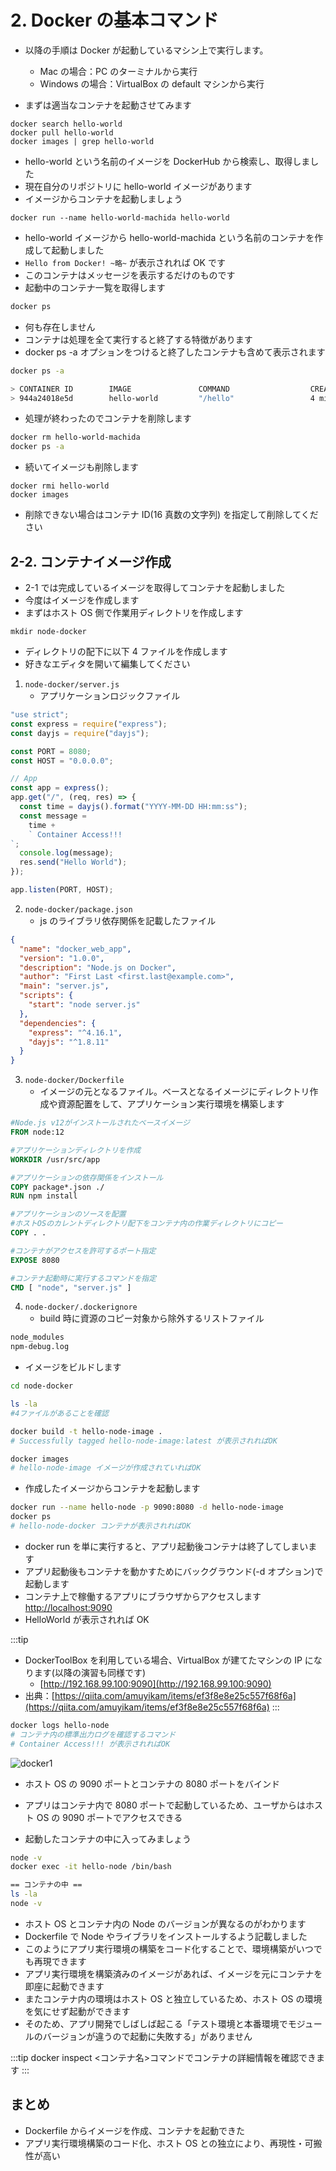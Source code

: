 # 2. Docker の基本コマンド

- 以降の手順は Docker が起動しているマシン上で実行します。

  - Mac の場合：PC のターミナルから実行
  - Windows の場合：VirtualBox の default マシンから実行

- まずは適当なコンテナを起動させてみます

```
docker search hello-world
docker pull hello-world
docker images | grep hello-world
```

- hello-world という名前のイメージを DockerHub から検索し、取得しました
- 現在自分のリポジトリに hello-world イメージがあります
- イメージからコンテナを起動しましょう

```
docker run --name hello-world-machida hello-world
```

- hello-world イメージから hello-world-machida という名前のコンテナを作成して起動しました
- `Hello from Docker! ~略~` が表示されれば OK です
- このコンテナはメッセージを表示するだけのものです
- 起動中のコンテナ一覧を取得します

```sh
docker ps
```

- 何も存在しません
- コンテナは処理を全て実行すると終了する特徴があります
- docker ps -a オプションをつけると終了したコンテナも含めて表示されます

```sh
docker ps -a

> CONTAINER ID        IMAGE               COMMAND                  CREATED             STATUS                        PORTS                NAMES
> 944a24018e5d        hello-world         "/hello"                 4 minutes ago       Exited (0) 4 minutes ago                           hello-world-machida
```

- 処理が終わったのでコンテナを削除します

```sh
docker rm hello-world-machida
docker ps -a
```

- 続いてイメージも削除します

```
docker rmi hello-world
docker images
```

- 削除できない場合はコンテナ ID(16 真数の文字列) を指定して削除してください

## 2-2. コンテナイメージ作成

- 2-1 では完成しているイメージを取得してコンテナを起動しました
- 今度はイメージを作成します
- まずはホスト OS 側で作業用ディレクトリを作成します

```
mkdir node-docker
```

- ディレクトリの配下に以下 4 ファイルを作成します
- 好きなエディタを開いて編集してください

1. `node-docker/server.js`
   - アプリケーションロジックファイル

```jsx
"use strict";
const express = require("express");
const dayjs = require("dayjs");

const PORT = 8080;
const HOST = "0.0.0.0";

// App
const app = express();
app.get("/", (req, res) => {
  const time = dayjs().format("YYYY-MM-DD HH:mm:ss");
  const message =
    time +
    ` Container Access!!!
`;
  console.log(message);
  res.send("Hello World");
});

app.listen(PORT, HOST);
```

2. `node-docker/package.json`
   - js のライブラリ依存関係を記載したファイル

```json
{
  "name": "docker_web_app",
  "version": "1.0.0",
  "description": "Node.js on Docker",
  "author": "First Last <first.last@example.com>",
  "main": "server.js",
  "scripts": {
    "start": "node server.js"
  },
  "dependencies": {
    "express": "^4.16.1",
    "dayjs": "^1.8.11"
  }
}
```

3. `node-docker/Dockerfile`
   - イメージの元となるファイル。ベースとなるイメージにディレクトリ作成や資源配置をして、アプリケーション実行環境を構築します

```dockerfile
#Node.js v12がインストールされたベースイメージ
FROM node:12

#アプリケーションディレクトリを作成
WORKDIR /usr/src/app

#アプリケーションの依存関係をインストール
COPY package*.json ./
RUN npm install

#アプリケーションのソースを配置
#ホストOSのカレントディレクトリ配下をコンテナ内の作業ディレクトリにコピー
COPY . .

#コンテナがアクセスを許可するポート指定
EXPOSE 8080

#コンテナ起動時に実行するコマンドを指定
CMD [ "node", "server.js" ]
```

4. `node-docker/.dockerignore`
   - build 時に資源のコピー対象から除外するリストファイル

```dockerfile
node_modules
npm-debug.log
```

- イメージをビルドします

```sh
cd node-docker

ls -la
#4ファイルがあることを確認

docker build -t hello-node-image .
# Successfully tagged hello-node-image:latest が表示されればOK

docker images
# hello-node-image イメージが作成されていればOK
```

- 作成したイメージからコンテナを起動します

```sh
docker run --name hello-node -p 9090:8080 -d hello-node-image
docker ps
# hello-node-docker コンテナが表示されればOK
```

- docker run を単に実行すると、アプリ起動後コンテナは終了してしまいます
- アプリ起動後もコンテナを動かすためにバックグラウンド(-d オプション)で起動します
- コンテナ上で稼働するアプリにブラウザからアクセスします
  [http://localhost:9090](http://localhost:9090)
- HelloWorld が表示されれば OK

:::tip

- DockerToolBox を利用している場合、VirtualBox が建てたマシンの IP になります(以降の演習も同様です)
  - [http://192.168.99.100:9090](http://192.168.99.100:9090)
- 出典：[https://qiita.com/amuyikam/items/ef3f8e8e25c557f68f6a](https://qiita.com/amuyikam/items/ef3f8e8e25c557f68f6a)
  :::

```sh
docker logs hello-node
# コンテナ内の標準出力ログを確認するコマンド
# Container Access!!! が表示されればOK
```

![docker1](/images/docker1.png)

- ホスト OS の 9090 ポートとコンテナの 8080 ポートをバインド
- アプリはコンテナ内で 8080 ポートで起動しているため、ユーザからはホスト OS の 9090 ポートでアクセスできる

- 起動したコンテナの中に入ってみましょう

```sh
node -v
docker exec -it hello-node /bin/bash

== コンテナの中 ==
ls -la
node -v
```

- ホスト OS とコンテナ内の Node のバージョンが異なるのがわかります
- Dockerfile で Node やライブラリをインストールするよう記載しました
- このようにアプリ実行環境の構築をコード化することで、環境構築がいつでも再現できます
- アプリ実行環境を構築済みのイメージがあれば、イメージを元にコンテナを即座に起動できます
- またコンテナ内の環境はホスト OS と独立しているため、ホスト OS の環境を気にせず起動ができます
- そのため、アプリ開発でしばしば起こる「テスト環境と本番環境でモジュールのバージョンが違うので起動に失敗する」がありません

:::tip
docker inspect <コンテナ名>コマンドでコンテナの詳細情報を確認できます
:::

## まとめ

- Dockerfile からイメージを作成、コンテナを起動できた
- アプリ実行環境構築のコード化、ホスト OS との独立により、再現性・可搬性が高い
